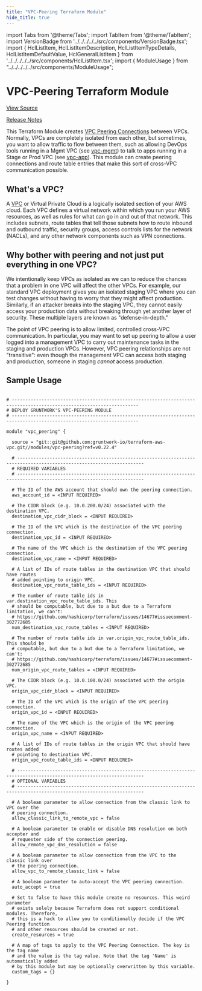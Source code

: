 ```yaml
---
title: "VPC-Peering Terraform Module"
hide_title: true
---
```


import Tabs from '@theme/Tabs';
import TabItem from '@theme/TabItem';
import VersionBadge from '../../../../../src/components/VersionBadge.tsx';
import { HclListItem, HclListItemDescription, HclListItemTypeDetails, HclListItemDefaultValue, HclGeneralListItem } from '../../../../../src/components/HclListItem.tsx';
import { ModuleUsage } from "../../../../../src/components/ModuleUsage";

<VersionBadge repoTitle="VPC Modules" version="0.22.4" />

# VPC-Peering Terraform Module

<a href="https://github.com/gruntwork-io/terraform-aws-vpc/tree/main/modules/vpc-peering" className="link-button" title="View the source code for this module in GitHub.">View Source</a>

<a href="https://github.com/gruntwork-io/terraform-aws-vpc/releases?q=" className="link-button" title="Release notes for only the service catalog versions which impacted this service.">Release Notes</a>

This Terraform Module creates [VPC Peering
Connections](http://docs.aws.amazon.com/AmazonVPC/latest/PeeringGuide/Welcome.html) between VPCs. Normally, VPCs are
completely isolated from each other, but sometimes, you want to allow traffic to flow between them, such as allowing
DevOps tools running in a Mgmt VPC (see [vpc-mgmt](https://github.com/gruntwork-io/terraform-aws-vpc/tree/main/modules/vpc-mgmt)) to talk to apps running in a Stage or Prod VPC (see
[vpc-app](https://github.com/gruntwork-io/terraform-aws-vpc/tree/main/modules/vpc-app)). This module can create peering connections and route table entries that make this sort of
cross-VPC communication possible.

## What's a VPC?

A [VPC](https://aws.amazon.com/vpc/) or Virtual Private Cloud is a logically isolated section of your AWS cloud. Each
VPC defines a virtual network within which you run your AWS resources, as well as rules for what can go in and out of
that network. This includes subnets, route tables that tell those subnets how to route inbound and outbound traffic,
security groups, access controls lists for the network (NACLs), and any other network components such as VPN connections.

## Why bother with peering and not just put everything in one VPC?

We intentionally keep VPCs as isolated as we can to reduce the chances that a problem in one VPC will affect the other
VPCs. For example, our standard VPC deployment gives you an isolated staging VPC where you can test changes without
having to worry that they might affect production. Similarly, if an attacker breaks into the staging VPC, they cannot
easily access your production data without breaking through yet another layer of security. These multiple layers are
known as "defense-in-depth."

The point of VPC peering is to allow limited, controlled cross-VPC communication. In particular, you may want to set
up peering to allow a user logged into a management VPC to carry out maintenance tasks in the staging and production
VPCs. However, VPC peering relationships are not "transitive": even though the management VPC can access both staging
and production, someone in staging *cannot* access production.

## Sample Usage

<ModuleUsage>

```hcl title="main.tf"

# ---------------------------------------------------------------------------------------------------------------------
# DEPLOY GRUNTWORK'S VPC-PEERING MODULE
# ---------------------------------------------------------------------------------------------------------------------

module "vpc_peering" {

  source = "git::git@github.com:gruntwork-io/terraform-aws-vpc.git//modules/vpc-peering?ref=v0.22.4"

  # ---------------------------------------------------------------------------------------------------------------------
  # REQUIRED VARIABLES
  # ---------------------------------------------------------------------------------------------------------------------

  # The ID of the AWS account that should own the peering connection.
  aws_account_id = <INPUT REQUIRED>

  # The CIDR block (e.g. 10.0.200.0/24) associated with the destination VPC.
  destination_vpc_cidr_block = <INPUT REQUIRED>

  # The ID of the VPC which is the destination of the VPC peering connection.
  destination_vpc_id = <INPUT REQUIRED>

  # The name of the VPC which is the destination of the VPC peering connection.
  destination_vpc_name = <INPUT REQUIRED>

  # A list of IDs of route tables in the destination VPC that should have routes
  # added pointing to origin VPC.
  destination_vpc_route_table_ids = <INPUT REQUIRED>

  # The number of route table ids in var.destination_vpc_route_table_ids. This
  # should be computable, but due to a but due to a Terraform limitation, we can't:
  # https://github.com/hashicorp/terraform/issues/14677#issuecomment-302772685
  num_destination_vpc_route_tables = <INPUT REQUIRED>

  # The number of route table ids in var.origin_vpc_route_table_ids. This should be
  # computable, but due to a but due to a Terraform limitation, we can't:
  # https://github.com/hashicorp/terraform/issues/14677#issuecomment-302772685
  num_origin_vpc_route_tables = <INPUT REQUIRED>

  # The CIDR block (e.g. 10.0.100.0/24) associated with the origin VPC.
  origin_vpc_cidr_block = <INPUT REQUIRED>

  # The ID of the VPC which is the origin of the VPC peering connection.
  origin_vpc_id = <INPUT REQUIRED>

  # The name of the VPC which is the origin of the VPC peering connection.
  origin_vpc_name = <INPUT REQUIRED>

  # A list of IDs of route tables in the origin VPC that should have routes added
  # pointing to destination VPC.
  origin_vpc_route_table_ids = <INPUT REQUIRED>

  # ---------------------------------------------------------------------------------------------------------------------
  # OPTIONAL VARIABLES
  # ---------------------------------------------------------------------------------------------------------------------

  # A boolean parameter to allow connection from the classic link to VPC over the
  # peering connection. 
  allow_classic_link_to_remote_vpc = false

  # A boolean parameter to enable or disable DNS resolution on both accepter and
  # requester side of the connection peering. 
  allow_remote_vpc_dns_resolution = false

  # A boolean parameter to allow connection from the VPC to the classic link over
  # the peering connection. 
  allow_vpc_to_remote_classic_link = false

  # A boolean parameter to auto-accept the VPC peering connection.
  auto_accept = true

  # Set to false to have this module create no resources. This weird parameter
  # exists solely because Terraform does not support conditional modules. Therefore,
  # this is a hack to allow you to conditionally decide if the VPC Peering function
  # and other resources should be created or not.
  create_resources = true

  # A map of tags to apply to the VPC Peering Connection. The key is the tag name
  # and the value is the tag value. Note that the tag 'Name' is automatically added
  # by this module but may be optionally overwritten by this variable.
  custom_tags = {}

}

```

</ModuleUsage>


<!-- ##DOCS-SOURCER-START
{
  "originalSources": [
    "https://github.com/gruntwork-io/terraform-aws-vpc/tree/main/modules/vpc-peering/readme.md",
    "https://github.com/gruntwork-io/terraform-aws-vpc/tree/main/modules/vpc-peering/variables.tf",
    "https://github.com/gruntwork-io/terraform-aws-vpc/tree/main/modules/vpc-peering/outputs.tf"
  ],
  "sourcePlugin": "module-catalog-api",
  "hash": "810a21c90208ac67c1f52f06b83dde96"
}
##DOCS-SOURCER-END -->
